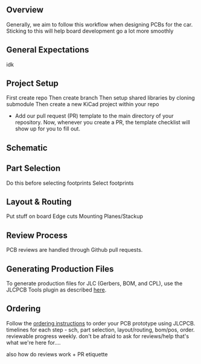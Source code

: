 ## Overview
Generally, we aim to follow this workflow when designing PCBs for the car. Sticking to this will help board development go a lot more smoothly
## General Expectations
idk
## Project Setup

First create repo
Then create branch
Then setup shared libraries by cloning submodule
Then create a new KiCad project within your repo

- Add our pull request (PR) template to the main directory of your repository. Now, whenever you create a PR, the template checklist will show up for you to fill out.
## Schematic

## Part Selection
Do this before selecting footprints
Select footprints
## Layout & Routing
Put stuff on board
Edge cuts
Mounting
Planes/Stackup
## Review Process
PCB reviews are handled through Github pull requests.
## Generating Production Files
To generate production files for JLC (Gerbers, BOM, and CPL), use the JLCPCB Tools plugin as described [here](../KiCad-Setup/#kicad-jlcpcb-tools).
## Ordering
Follow the [ordering instructions](../Ordering) to order your PCB prototype using JLCPCB.
timelines for each step - sch, part selection, layout/routing, bom/pos, order. reviewable progress weekly. don't be afraid to ask for reviews/help that's what we're here for....

also how do reviews work + PR etiquette
